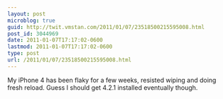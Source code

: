 ```yaml
---
layout: post
microblog: true
guid: http://twit.vmstan.com/2011/01/07/23518500215595008.html
post_id: 3044969
date: 2011-01-07T17:17:02-0600
lastmod: 2011-01-07T17:17:02-0600
type: post
url: /2011/01/07/23518500215595008.html
---
```

My iPhone 4 has been flaky for a few weeks, resisted wiping and doing fresh reload. Guess I should get 4.2.1 installed eventually though.
